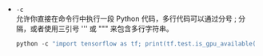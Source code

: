 
- `-c`  
    允许你直接在命令行中执行一段 Python 代码，多行代码可以通过分号 ; 分隔，或者使用三引号 ''' 或 """ 来包含多行字符串。
    ```python
    python -c "import tensorflow as tf; print(tf.test.is_gpu_available())"
    ```